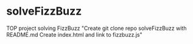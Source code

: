 # solveFizzBuzz
TOP project solving FizzBuzz
"Create git clone repo solveFizzBuzz with README.md Create index.html and link to fizzbuzz.js"